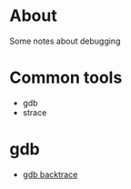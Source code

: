 # About
Some notes about debugging

# Common tools
 
 * gdb
 * strace
 
# gdb

 * [gdb backtrace](https://sourceware.org/gdb/onlinedocs/gdb/Backtrace.html)
